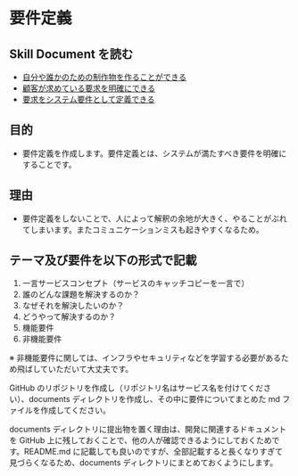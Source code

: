 # 要件定義

## Skill Document を読む

- [自分や誰かのための制作物を作ることができる](/skilldocuments/BUSINESS_THINKING.md)
- [顧客が求めている要求を明確にできる](/skilldocuments/REQUIREMENTS_ANALYSIS.md)
- [要求をシステム要件として定義できる](/skilldocuments/REQUIREMENT_DEFINITION.md)

## 目的

- 要件定義を作成します。要件定義とは、システムが満たすべき要件を明確にすることです。

## 理由

- 要件定義をしないことで、人によって解釈の余地が大きく、やることがぶれてしまいます。またコミュニケーションミスも起きやすくなるため。

## テーマ及び要件を以下の形式で記載

1. 一言サービスコンセプト（サービスのキャッチコピーを一言で）
2. 誰のどんな課題を解決するのか？
3. なぜそれを解決したいのか？
4. どうやって解決するのか？
5. 機能要件
6. 非機能要件

※ 非機能要件に関しては、インフラやセキュリティなどを学習する必要があるため飛ばしていただいて大丈夫です。

GitHub のリポジトリを作成し（リポジトリ名はサービス名を付けてください）、documents ディレクトリを作成し、その中に要件についてまとめた md ファイルを作成してください。

documents ディレクトリに提出物を置く理由は、開発に関連するドキュメントを GitHub 上に残しておくことで、他の人が確認できるようにしておくためです。README.md に記載しても良いのですが、全部記載すると長くなりすぎて見づらくなるため、documents ディレクトリにまとめておくようにします。
